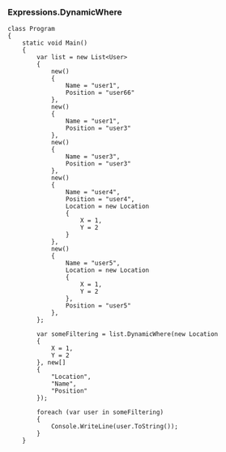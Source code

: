 ### Expressions.DynamicWhere

    class Program
    {
        static void Main()
        { 
            var list = new List<User>
            {
                new()
                {
                    Name = "user1",
                    Position = "user66"
                },
                new()
                {
                    Name = "user1",
                    Position = "user3"
                },
                new()
                {
                    Name = "user3",
                    Position = "user3"
                },
                new()
                {
                    Name = "user4",
                    Position = "user4",
                    Location = new Location
                    {
                        X = 1,
                        Y = 2
                    }
                },
                new()
                {
                    Name = "user5",
                    Location = new Location
                    {
                        X = 1,
                        Y = 2
                    },
                    Position = "user5"
                },
            };

            var someFiltering = list.DynamicWhere(new Location
            {
                X = 1,
                Y = 2
            }, new[]
            {
                "Location",
                "Name",
                "Position"
            });

            foreach (var user in someFiltering)
            {
                Console.WriteLine(user.ToString());
            }
        }
